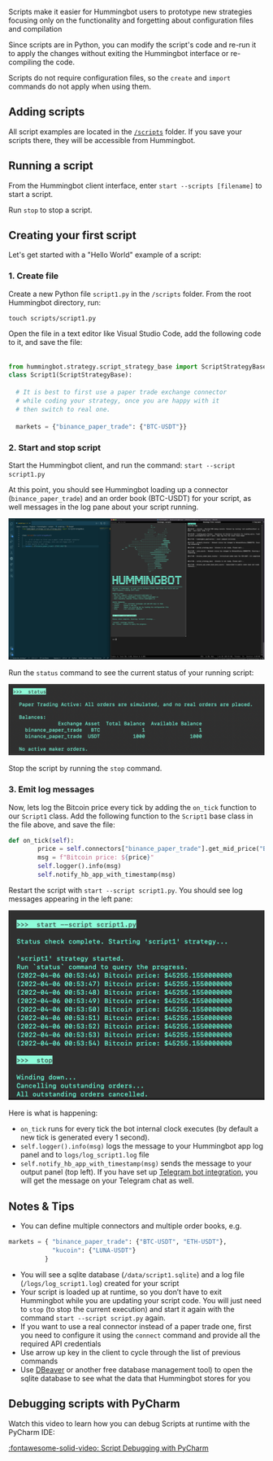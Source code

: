 
Scripts make it easier for Hummingbot users to prototype new strategies focusing only on the functionality and forgetting about configuration files and compilation

Since scripts are in Python, you can modify the script's code and re-run it to apply the changes without exiting the Hummingbot interface or re-compiling the code.

Scripts do not require configuration files, so the `create` and `import` commands do not apply when using them.

## Adding scripts

All script examples are located in the [`/scripts`](https://github.com/hummingbot/hummingbot/tree/development/scripts) folder. If you save your scripts there, they will be accessible from Hummingbot.

## Running a script

From the Hummingbot client interface, enter `start --scripts [filename]` to start a script. 

Run `stop` to stop a script.

## Creating your first script

Let's get started with a "Hello World" example of a script:

### 1. Create file

Create a new Python file `script1.py` in the `/scripts` folder. From the root Hummingbot directory, run:
```
touch scripts/script1.py
```

Open the file in a text editor like Visual Studio Code, add the following code to it, and save the file:

```python

from hummingbot.strategy.script_strategy_base import ScriptStrategyBase
class Script1(ScriptStrategyBase):

  # It is best to first use a paper trade exchange connector 
  # while coding your strategy, once you are happy with it
  # then switch to real one.

  markets = {"binance_paper_trade": {"BTC-USDT"}}

```

### 2. Start and stop script

Start the Hummingbot client, and run the command: `start --script script1.py`

At this point, you should see Hummingbot loading up a connector (`binance_paper_trade`) and an order book (BTC-USDT) for your script, as well messages in the log pane about your script running.

![](script-running.png)

Run the `status` command to see the current status of your running script:

![](script-status.png)

Stop the script by running the `stop` command.

### 3. Emit log messages

Now, lets log the Bitcoin price every tick by adding the `on_tick` function to our `Script1` class. Add the following function to the `Script1` base class in the file above, and save the file:

```python
def on_tick(self):
        price = self.connectors["binance_paper_trade"].get_mid_price("BTC-USDT")
        msg = f"Bitcoin price: ${price}"
        self.logger().info(msg)
        self.notify_hb_app_with_timestamp(msg)
```

Restart the script with `start --script script1.py`. You should see log messages appearing in the left pane:

![](script-log-btc-price.png)

Here is what is happening:

- `on_tick` runs for every tick the bot internal clock executes (by default a new tick is generated every 1 second).
- `self.logger().info(msg)` logs the message to your Hummingbot app log panel and to `logs/log_script1.log` file
- `self.notify_hb_app_with_timestamp(msg)` sends the message to your output panel (top left). If you have set up [Telegram bot integration](https://hummingbot.org/global-configs/telegram/), you will get the message on your Telegram chat as well.

## Notes & Tips

- You can define multiple connectors and multiple order books, e.g.

```python
markets = { "binance_paper_trade": {"BTC-USDT", "ETH-USDT"}, 
            "kucoin": {"LUNA-USDT"}
          }
```

- You will see a sqlite database (`/data/script1.sqlite`) and a log file (`/logs/log_script1.log`) created for your script
- Your script is loaded up at runtime, so you don’t have to exit Hummingbot while you are updating your script code. You will just need to `stop` (to stop the current execution) and start it again with the command `start --script script.py` again.
- If you want to use a real connector instead of a paper trade one, first you need to configure it using the `connect` command and provide all the required API credentials
- Use arrow up key in the client to cycle through the list of previous commands
- Use [DBeaver](https://dbeaver.io/) or another free database management tool) to open the sqlite database to see what the data that Hummingbot stores for you


## Debugging scripts with PyCharm

Watch this video to learn how you can debug Scripts at runtime with the PyCharm IDE:

[:fontawesome-solid-video: Script Debugging with PyCharm](https://www.loom.com/share/6612ffd03199432c94338bcd18567831)
